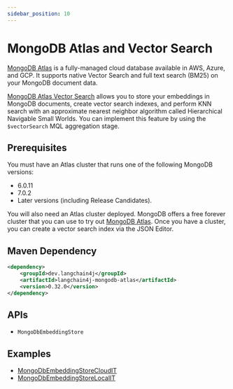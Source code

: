 ```yaml
---
sidebar_position: 10
---
```


# MongoDB Atlas and Vector Search

[MongoDB Atlas](https://www.mongodb.com/docs/atlas/) is a fully-managed cloud database available in AWS, Azure, and GCP. It supports native Vector Search and full text search (BM25) on your MongoDB document data.

[MongoDB Atlas Vector Search](https://www.mongodb.com/products/platform/atlas-vector-search) allows you to store your embeddings in MongoDB documents, create vector search indexes, and perform KNN search with an approximate nearest neighbor algorithm called Hierarchical Navigable Small Worlds. You can implement this feature by using the `$vectorSearch` MQL aggregation stage.

## Prerequisites

You must have an Atlas cluster that runs one of the following MongoDB versions:

- 6.0.11
- 7.0.2
- Later versions (including Release Candidates).

You will also need an Atlas cluster deployed. MongoDB offers a free forever cluster that you can use to try out [MongoDB Atlas](https://www.mongodb.com/docs/atlas/getting-started/). Once you have a cluster, you can create a vector search index via the JSON Editor.

## Maven Dependency

```xml
<dependency>
    <groupId>dev.langchain4j</groupId>
    <artifactId>langchain4j-mongodb-atlas</artifactId>
    <version>0.32.0</version>
</dependency>
```

## APIs

- `MongoDbEmbeddingStore`

## Examples

- [MongoDbEmbeddingStoreCloudIT](https://github.com/langchain4j/langchain4j/blob/main/langchain4j-mongodb-atlas/src/test/java/dev/langchain4j/store/embedding/mongodb/MongoDbEmbeddingStoreCloudIT.java)
- [MongoDbEmbeddingStoreLocalIT](https://github.com/langchain4j/langchain4j/blob/main/langchain4j-mongodb-atlas/src/test/java/dev/langchain4j/store/embedding/mongodb/MongoDbEmbeddingStoreLocalIT.java)


